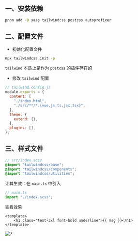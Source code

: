 ## 一、安装依赖

```bash
pnpm add -D sass tailwindcss postcss autoprefixer
```



## 二、配置文件

- 初始化配置文件

```bash
npx tailwindcss init -p
```

`tailwind` 本质上是作为 `postcss` 的插件存在的



- 修改 `tailwind` 配置

```js
// tailwind.config.js
module.exports = {
  content: [
    "./index.html",
    "./src/**/*.{vue,js,ts,jsx,tsx}",
  ],
  theme: {
    extend: {},
  },
  plugins: [],
};
```



## 三、样式文件

```scss
// src/index.scss
@import "tailwindcss/base";
@import "tailwindcss/components";
@import "tailwindcss/utilities";
```



让其生效：在 `main.ts` 中引入

```js
// main.ts
import "./index.scss";
```



查看效果

```vue
<template>
	<h1 class="text-3xl font-bold underline">{{ msg }}</h1>
</template>
```

![7](F:\github\article-doc\docs\assets\7.png)














